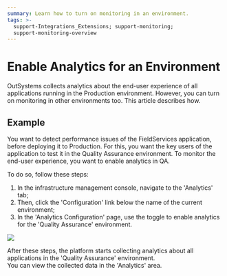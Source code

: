 ```yaml
---
summary: Learn how to turn on monitoring in an environment.
tags: >-
  support-Integrations_Extensions; support-monitoring;
  support-monitoring-overview
---
```


# Enable Analytics for an Environment

OutSystems collects analytics about the end-user experience of all applications running in the Production environment. However, you can turn on monitoring in other environments too. This article describes how.

## Example

You want to detect performance issues of the FieldServices application, before deploying it to Production. For this, you want the key users of the application to test it in the Quality Assurance environment. To monitor the end-user experience, you want to enable analytics in QA.

To do so, follow these steps:

1. In the infrastructure management console, navigate to the 'Analytics' tab;
2. Then, click the 'Configuration' link below the name of the current environment;
3. In the 'Analytics Configuration' page, use the toggle to enable analytics for the 'Quality Assurance' environment.

![](../../../.gitbook/assets/enable-analytics-for-an-environment.png)

After these steps, the platform starts collecting analytics about all applications in the 'Quality Assurance' environment.  
You can view the collected data in the 'Analytics' area.

